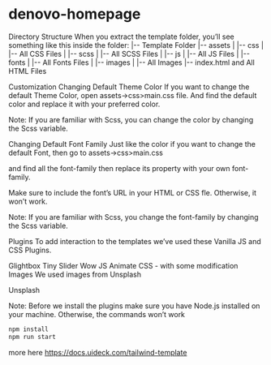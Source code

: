 # denovo-homepage
Directory Structure
When you extract the template folder, you’ll see something like this inside the folder:
|-- Template Folder
    |-- assets
    |    |-- css
    |       |-- All CSS Files
    |    |-- scss
    |       |-- All SCSS Files
    |    |-- js
    |       |-- All JS Files
    |    |-- fonts
    |       |-- All Fonts Files
    |    |-- images
    |       |-- All Images
    |-- index.html and All HTML Files

Customization
Changing Default Theme Color
If you want to change the default Theme Color, open assets->css>main.css file. And find the default color and replace it with your preferred color.

Note: If you are familiar with Scss, you can change the color by changing the Scss variable.

Changing Default Font Family
Just like the color if you want to change the default Font, then go to assets->css>main.css

and find all the font-family then replace its property with your own font-family.

Make sure to include the font’s URL in your HTML or CSS fle. Otherwise, it won’t work.

Note: If you are familiar with Scss, you change the font-family by changing the Scss variable.

Plugins
To add interaction to the templates we’ve used these Vanilla JS and CSS Plugins.

Glightbox
Tiny Slider
Wow JS
Animate CSS - with some modification
Images
We used images from Unsplash

Unsplash

Note: Before we install the plugins make sure you have Node.js installed on your machine. Otherwise, the commands won’t work

``` bash
npm install
npm run start
```

more here https://docs.uideck.com/tailwind-template